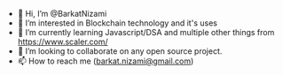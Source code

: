 - 👋 Hi, I’m @BarkatNizami
- 👀 I’m interested in Blockchain technology and it's uses
- 🌱 I’m currently learning Javascript/DSA and multiple other things from https://www.scaler.com/
- 💞️ I’m looking to collaborate on any open source project.
- 📫 How to reach me (barkat.nizami@gmail.com)

<!---
BarkatNizami/BarkatNizami is a ✨ special ✨ repository because its `README.md` (this file) appears on your GitHub profile.
You can click the Preview link to take a look at your changes.
--->
